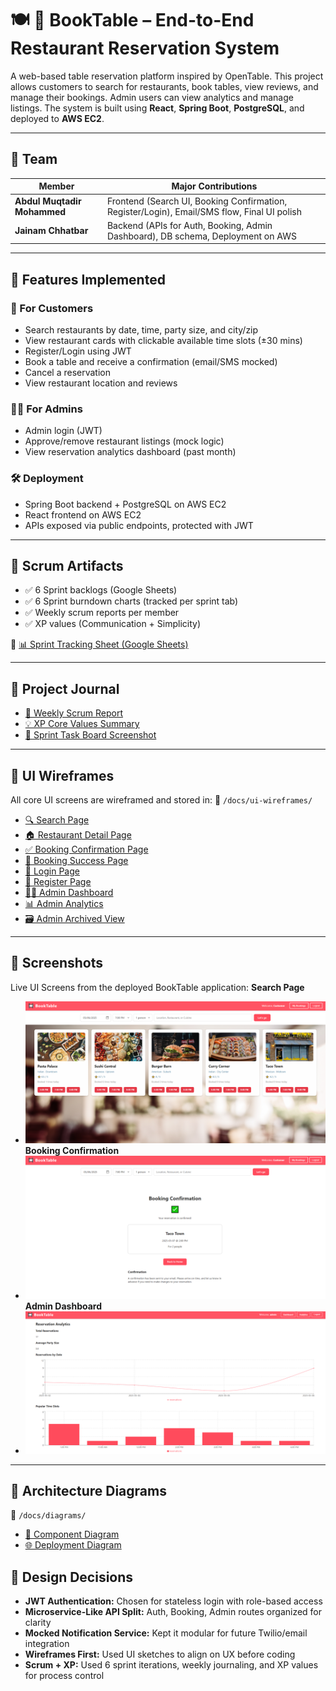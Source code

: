 
# 🍽️ 📖 BookTable – End-to-End Restaurant Reservation System

A web-based table reservation platform inspired by OpenTable. This project allows customers to search for restaurants, book tables, view reviews, and manage their bookings. Admin users can view analytics and manage listings. The system is built using **React**, **Spring Boot**, **PostgreSQL**, and deployed to **AWS EC2**.

---

## 👥 Team

| Member                     | Major Contributions                                             |
|---------------------------|------------------------------------------------------------------|
| **Abdul Muqtadir Mohammed** | Frontend (Search UI, Booking Confirmation, Register/Login), Email/SMS flow, Final UI polish |
| **Jainam Chhatbar**         | Backend (APIs for Auth, Booking, Admin Dashboard), DB schema, Deployment on AWS |

---

## 🧩 Features Implemented

### 👤 For Customers
- Search restaurants by date, time, party size, and city/zip
- View restaurant cards with clickable available time slots (±30 mins)
- Register/Login using JWT
- Book a table and receive a confirmation (email/SMS mocked)
- Cancel a reservation
- View restaurant location and reviews

### 👨‍💼 For Admins
- Admin login (JWT)
- Approve/remove restaurant listings (mock logic)
- View reservation analytics dashboard (past month)

### 🛠️ Deployment
- Spring Boot backend + PostgreSQL on AWS EC2
- React frontend on AWS EC2
- APIs exposed via public endpoints, protected with JWT

---

## 📅 Scrum Artifacts

- ✅ 6 Sprint backlogs (Google Sheets)
- ✅ 6 Sprint burndown charts (tracked per sprint tab)
- ✅ Weekly scrum reports per member
- ✅ XP values (Communication + Simplicity)

📎 [📊 Sprint Tracking Sheet (Google Sheets)](https://docs.google.com/spreadsheets/d/1zMABJQMWXGkG3-ncUaIRX_ld5xB1YDD3TeNBe9Ild4c/edit?usp=sharing)

---

## 📘 Project Journal

- [📝 Weekly Scrum Report](./project-journal/weekly_scrum.md)
- [💡 XP Core Values Summary](./project-journal/xp_core_values.md)
- [📸 Sprint Task Board Screenshot](./project-journal/sprint_taskboard.PNG)

---

## 🎨 UI Wireframes

All core UI screens are wireframed and stored in:
📁 `/docs/ui-wireframes/`

- [🔍 Search Page](./docs/ui-wireframes/search_page_wireframe.png)
- [🏠 Restaurant Detail Page](./docs/ui-wireframes/restaurant_detail_wireframe.png)
- [✅ Booking Confirmation Page](./docs/ui-wireframes/booking_reservation_wireframe.png)
- [🎉 Booking Success Page](./docs/ui-wireframes/booking_confirmation_wireframe.png)
- [🔐 Login Page](./docs/ui-wireframes/login_wireframe.png)
- [📝 Register Page](./docs/ui-wireframes/register_wireframe.png)
- [🧑‍💼 Admin Dashboard](./docs/ui-wireframes/admin_dashboard_wireframe.png)
- [📊 Admin Analytics](./docs/ui-wireframes/admin_analytics_wireframe.png)
- [🗃️ Admin Archived View](./docs/ui-wireframes/archive_restaurants_wireframe.png)


---
## 📎 Screenshots

Live UI Screens from the deployed BookTable application:
**Search Page**
- ![Search Page](./docs/screenshots/search_page_screenshot.png)
**Booking Confirmation**
- ![Booking Page](./docs/screenshots/booking_page_screenshot.png)
**Admin Dashboard**
- ![Admin Dashboard](./docs/screenshots/admin_dashboard_screenshot.png)
---

## 🧱 Architecture Diagrams

📁 `/docs/diagrams/`
- [🧩 Component Diagram](./docs/diagrams/Component_Diagram.jpeg)
- [🌐 Deployment Diagram](./docs/diagrams/Deployment_diagram.png)

## 🎯 Design Decisions

- **JWT Authentication:** Chosen for stateless login with role-based access
- **Microservice-Like API Split:** Auth, Booking, Admin routes organized for clarity
- **Mocked Notification Service:** Kept it modular for future Twilio/email integration
- **Wireframes First:** Used UI sketches to align on UX before coding
- **Scrum + XP:** Used 6 sprint iterations, weekly journaling, and XP values for process control

